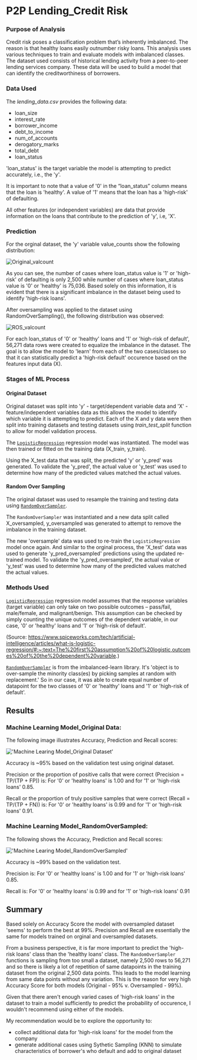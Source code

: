 # P2P Lending_Credit Risk

### Purpose of Analysis

Credit risk poses a classification problem that’s inherently imbalanced. The reason is that healthy loans easily outnumber risky loans. This analysis uses various techniques to train and evaluate models with imbalanced classes. The dataset used consists of historical lending activity from a peer-to-peer lending services company.  These data will be used to build a model that can identify the creditworthiness of borrowers.

### Data Used

The *lending_data.csv* provides the following data:

* loan_size
* interest_rate
* borrower_income
* debt_to_income
* num_of_accounts
* derogatory_marks
* total_debt
* loan_status

'loan_status' is the target variable the model is attempting to predict accurately, i.e., the 'y'.

It is important to note that a value of '0' in the “loan_status” column means that the loan is 'healthy'. A value of '1' means that the loan has a 'high-risk' of defaulting.

All other features (or independent variables) are data that provide information on the loans that contribute to the prediction of 'y', i.e, 'X'.

### Prediction

For the orginal dataset, the 'y' variable value_counts show the following distribution:

![Original_valcount](https://github.com/KSohi-max/P2P_Credit_Risk/blob/main/Images/original_valcount.png)

As you can see, the number of cases where loan_status value is '1' or 'high-risk' of defaulting is only 2,500 while number of cases where loan_status value is '0' or 'healthy' is 75,036.  Based solely on this information, it is evident that there is a significant imbalance in the dataset being used to identify 'high-risk loans'.

After oversampling was applied to the dataset using RandomOverSampling(), the following distribution was observed:

![ROS_valcount](https://github.com/KSohi-max/P2P_Credit_Risk/blob/main/Images/ROS_valcount.png)

For each loan_status of '0' or 'healthy' loans and '1' or 'high-risk of default', 56,271 data rows were created to equalize the imbalance in the dataset.  The goal is to allow the model to 'learn' from each of the two cases/classes so that it can statistically predict a 'high-risk default' occurence based on the features input data (X).

### Stages of ML Process

#### Original Dataset

Original dataset was split into 'y' - target/dependent variable data and 'X' - feature/independent variables data as this allows the model to identify which variable it is attempting to predict.  Each of the X and y data were then split into training datasets and testing datasets using *train_test_split* function to allow for model validation process.  

The [`LogisticRegression`](https://scikit-learn.org/stable/modules/generated/sklearn.linear_model.LogisticRegression.html#sklearn.linear_model.LogisticRegression) regression model was instantiated.  The model was then trained or fitted on the training data (X_train, y_train).  

Using the X_test data that was split, the predicted 'y' or 'y_pred' was generated.  To validate the 'y_pred', the actual value or 'y_test' was used to determine how many of the predicted values matched the actual values. 

#### Random Over Sampling

The original dataset was used to resample the training and testing data using [`RandomOverSampler`](https://imbalanced-learn.org/stable/references/generated/imblearn.over_sampling.RandomOverSampler.html). 

The `RandomOverSampler` was instantiated and a new data split called X_oversampled, y_oversampled was generated to attempt to remove the imbalance in the training dataset.

The new 'oversample' data was used to re-train the `LogisticRegression` model once again. And similar to the orginal process, the 'X_test' data was used to generate 'y_pred_oversampled' predictions using the updated re-trained model. To validate the 'y_pred_oversampled', the actual value or 'y_test' was used to determine how many of the predicted values matched the actual values.

### Methods Used

[`LogisticRegression`](https://scikit-learn.org/stable/modules/generated/sklearn.linear_model.LogisticRegression.html#sklearn.linear_model.LogisticRegression) regression model assumes that the response variables (target variable) can only take on two possible outcomes – pass/fail, male/female, and malignant/benign. This assumption can be checked by simply counting the unique outcomes of the dependent variable, in our case, '0' or 'healthy' loans and '1' or 'high-risk of default'. 

(Source: https://www.spiceworks.com/tech/artificial-intelligence/articles/what-is-logistic-regression/#:~:text=The%20first%20assumption%20of%20logistic,outcomes%20of%20the%20dependent%20variable.)

[`RandomOverSampler`](https://imbalanced-learn.org/stable/references/generated/imblearn.over_sampling.RandomOverSampler.html) is from the imbalanced-learn library.  It's 'object is to over-sample the minority class(es) by picking samples at random with replacement.' So in our case, it was able to create equal number of datapoint for the two classes of '0' or 'healthy' loans and '1' or 'high-risk of default'. 

## Results

### Machine Learning Model_Original Data:

The following image illustrates Accuracy, Prediction and Recall scores:

!['Machine Learing Model_Original Dataset'](https://github.com/KSohi-max/P2P_Credit_Risk/blob/main/Images/results_orginal%20dataset.png)

Accuracy is ~95% based on the validation test using original dataset.

Precision or the proportion of positive calls that were correct (Precision = TP/(TP + FP)) is: For '0' or 'healthy loans' is 1.00 and for '1' or 'high-risk loans' 0.85. 

Recall or the proportion of truly positive samples that were correct (Recall = TP/(TP + FN)) is: For '0' or 'healthy loans' is 0.99 and for '1' or 'high-risk loans' 0.91. 

### Machine Learning Model_RandomOverSampled:

The following shows the Accuracy, Prediction and Recall scores:

!['Machine Learing Model_RandomOverSampled'](https://github.com/KSohi-max/P2P_Credit_Risk/blob/main/Images/results_ROS%20dataset.png)

Accuracy is ~99% based on the validation test.

Precision is: For '0' or 'healthy loans' is 1.00 and for '1' or 'high-risk loans' 0.85. 

Recall is: For '0' or 'healthy loans' is 0.99 and for '1' or 'high-risk loans' 0.91

## Summary

Based solely on Accuracy Score the model with oversampled dataset 'seems' to perform the best at 99%. Precision and Recall are essentially the same for models trained on orginal and oversampled datasets.

From a business perspective, it is far more important to predict the 'high-risk loans' class than the 'healthy loans' class. The `RandomOverSampler` functions is sampling from too small a dataset, namely 2,500 rows to 56,271 and so there is likely a lot of repetition of same datapoints in the training dataset from the original 2,500 data points.  This leads to the model learning from same data points without any variation.  This is the reason for very high Accuracy Score for both models (Original - 95% v. Oversampled - 99%).

Given that there aren't enough varied cases of 'high-risk loans' in the dataset to train a model sufficiently to predict the probability of occurence, I wouldn't recommend using either of the models.

My recommendation would be to explore the opportunity to:

* collect additional data for 'high-risk loans' for the model from the company
* generate additional cases using Sythetic Sampling (KNN) to simulate characteristics of borrower's who default and add to original dataset
